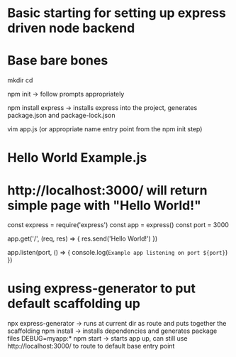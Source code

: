 # Basic starting for setting up express driven node backend

# Base bare bones
mkdir <app name>
cd <app name>

npm init -> follow prompts appropriately

npm install express -> installs express into the project, generates package.json and package-lock.json

vim app.js (or appropriate name entry point from the npm init step)

# Hello World Example.js
# http://localhost:3000/ will return simple page with "Hello World!"
const express = require('express')
const app = express()
const port = 3000

app.get('/', (req, res) => {
  res.send('Hello World!')
})

app.listen(port, () => {
  console.log(`Example app listening on port ${port}`)
})

# using express-generator to put default scaffolding up
npx express-generator -> runs at current dir as route and puts together the scaffolding
npm install -> installs dependencies and generates package files
DEBUG=myapp:* npm start -> starts app up, can still use http://localhost:3000/ to route to default base entry point

